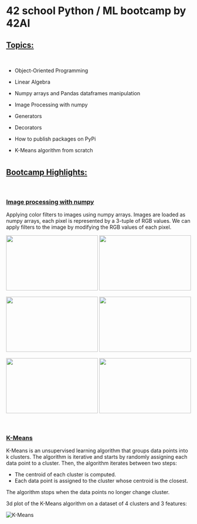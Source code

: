 # 42 school Python / ML bootcamp by 42AI

## <u>Topics:</u>

<br />

-   Object-Oriented Programming

-   Linear Algebra

-   Numpy arrays and Pandas dataframes manipulation

-   Image Processing with numpy

-   Generators

-   Decorators

-   How to publish packages on PyPi

-   K-Means algorithm from scratch

#

## <u>Bootcamp Highlights:</u>

<br />

### <u>Image processing with numpy</u>

Applying color filters to images using numpy arrays.
Images are loaded as numpy arrays, each pixel is represented by a 3-tuple of RGB values. We can apply filters to the image by modifying the RGB values of each pixel.

<p float="left">
<img src="https://user-images.githubusercontent.com/91064070/218063205-899eef39-b3dc-49db-9467-2be7149eab1e.jpg" width="250" height="150">
<img src="https://user-images.githubusercontent.com/91064070/218063346-350e66ae-c539-4b2e-ab18-eec930d225ee.PNG" width="250" height="150">
</p>

<p float="left">
<img src="https://user-images.githubusercontent.com/91064070/218063263-3057c018-9385-4282-817f-d96dc8f31eed.PNG" width="250" height="150">
<img src="https://user-images.githubusercontent.com/91064070/218063164-266d1760-32e6-44cd-897a-78011a922091.PNG" width="250" height="150">
</p>

<p float="left">
<img src="https://user-images.githubusercontent.com/91064070/218063471-8db2e144-fc1a-410b-b593-0ac73122c62b.PNG" width="250" height="150">
<img src="https://user-images.githubusercontent.com/91064070/218063362-8b1d78d1-aaca-48e2-aff5-db86a74fe0ce.PNG" width="250" height="150">
</p>

<br />

### <u>K-Means</u>

K-Means is an unsupervised learning algorithm that groups data points into k clusters. The algorithm is iterative and starts by randomly assigning each data point to a cluster. Then, the algorithm iterates between two steps:

-   The centroid of each cluster is computed.
-   Each data point is assigned to the cluster whose centroid is the closest.

The algorithm stops when the data points no longer change cluster.

3d plot of the K-Means algorithm on a dataset of 4 clusters and 3 features:

![K-Means](https://user-images.githubusercontent.com/91064070/218058393-38f82f1a-88d0-4d0c-940c-1e076763fdd6.png)
